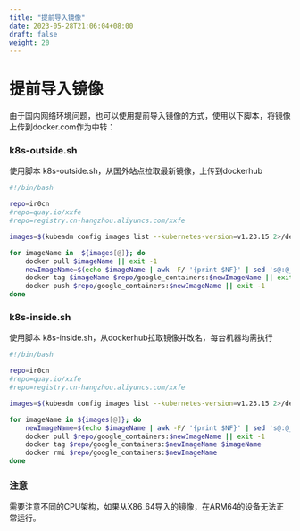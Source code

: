 ```yaml
---
title: "提前导入镜像"
date: 2023-05-28T21:06:04+08:00
draft: false
weight: 20
---
```


# 提前导入镜像

由于国内网络环境问题，也可以使用提前导入镜像的方式，使用以下脚本，将镜像上传到docker.com作为中转：

### k8s-outside.sh

使用脚本 k8s-outside.sh，从国外站点拉取最新镜像，上传到dockerhub

```bash
#!/bin/bash

repo=ir0cn
#repo=quay.io/xxfe
#repo=registry.cn-hangzhou.aliyuncs.com/xxfe

images=$(kubeadm config images list --kubernetes-version=v1.23.15 2>/dev/null | awk '{print $1}')

for imageName in  ${images[@]}; do
    docker pull $imageName || exit -1
    newImageName=$(echo $imageName | awk -F/ '{print $NF}' | sed 's@:@__@')
    docker tag $imageName $repo/google_containers:$newImageName || exit -1
    docker push $repo/google_containers:$newImageName || exit -1
done
```

### k8s-inside.sh

使用脚本 k8s-inside.sh，从dockerhub拉取镜像并改名，每台机器均需执行

```bash
#!/bin/bash

repo=ir0cn
#repo=quay.io/xxfe
#repo=registry.cn-hangzhou.aliyuncs.com/xxfe

images=$(kubeadm config images list --kubernetes-version=v1.23.15 2>/dev/null | awk '{print $1}')

for imageName in ${images[@]}; do
    newImageName=$(echo $imageName | awk -F/ '{print $NF}' | sed 's@:@__@')
    docker pull $repo/google_containers:$newImageName || exit -1
    docker tag $repo/google_containers:$newImageName $imageName
    docker rmi $repo/google_containers:$newImageName
done
```

### 注意

需要注意不同的CPU架构，如果从X86_64导入的镜像，在ARM64的设备无法正常运行。
